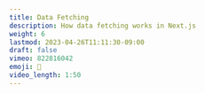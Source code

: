 ```yaml
---
title: Data Fetching
description: How data fetching works in Next.js
weight: 6
lastmod: 2023-04-26T11:11:30-09:00
draft: false
vimeo: 822816042
emoji: 💎
video_length: 1:50
---
```

